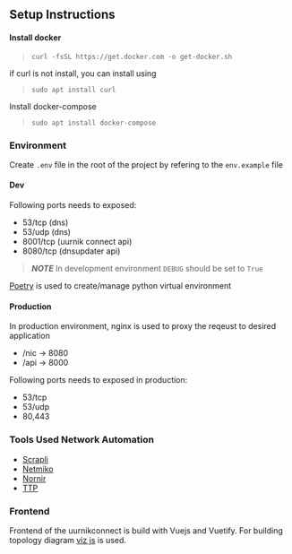 ## Setup Instructions

#### Install docker
> `curl -fsSL https://get.docker.com -o get-docker.sh`

if curl is not install, you can install using 
> `sudo apt install curl`

Install docker-compose
> `sudo apt install docker-compose`


### Environment 

Create `.env` file in the root of the project by refering to the `env.example` file

#### Dev
Following ports needs to exposed:

- 53/tcp        (dns)
- 53/udp        (dns)
- 8001/tcp      (uurnik connect api)
- 8080/tcp      (dnsupdater api)


> **_NOTE_** In development environment `DEBUG` should be set to `True`

[Poetry]() is used to create/manage python virtual environment

#### Production
In production environment, nginx is used to proxy the reqeust to desired application

- /nic -> 8080
- /api -> 8000

Following ports needs to exposed in production:
- 53/tcp
- 53/udp
- 80,443


### Tools Used Network Automation

- [Scrapli](https://github.com/carlmontanari/scrapli)
- [Netmiko](https://github.com/ktbyers/netmiko)
- [Nornir](https://nornir.readthedocs.io/en/v2.5.0/)
- [TTP](https://ttp.readthedocs.io/en/latest/)


### Frontend
Frontend of the uurnikconnect is build with Vuejs and Vuetify.
For building topology diagram [viz js](https://visjs.github.io/vis-network/docs/network/) is used.